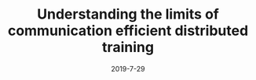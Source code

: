 ---
title: "Understanding the limits of communication efficient distributed training"
excerpt: 'Hongyi Wang, Saurabh Agarwal, Zachary Charles, Shivaram Venkataraman, Dimitris Papailiopoulos'
date: 2019-7-29
venue: 'Asilomar Conference on Signals, Systems, and Computers'
pubtype: 'conference'
excerpt_separator: ""
---